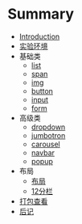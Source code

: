 # Summary

* [Introduction](README.md)
* [实验环境](book/1.1env.md)
* 基础类
   * [list](book/basic/2.list.md)
   * [span](book/basic/3.span.md)
   * [img](book/basic/4.img.md)
   * [button](book/basic/5.button.md)
   * [input](book/basic/6.input.md)
   * [form](book/basic/7.form.md)
* 高级类
   * [dropdown](book/adv/0.dropdown.md)
   * [jumbotron](book/adv/1.jumbotron.md)
   * [carousel](book/adv/2.carousel.md)
   * [navbar](book/adv/3.navbar.md)
   * [popup](book/adv/4.popup.md)
* 布局
   * [布局](book/layout/1.layout.md)
   * [12分栏](book/layout/2.layoutWhy12.md)
* [打包查看](book/2.pack.md)
* [后记](book/9.paperback.md)

